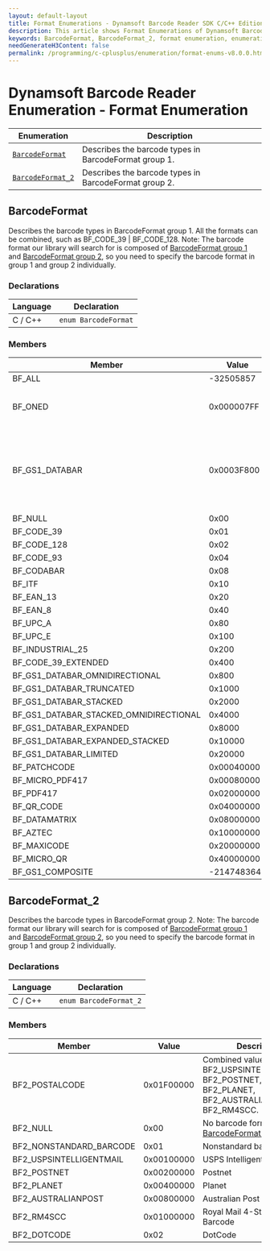 ```yaml
---
layout: default-layout
title: Format Enumerations - Dynamsoft Barcode Reader SDK C/C++ Edition
description: This article shows Format Enumerations of Dynamsoft Barcode Reader v8.0.0.
keywords: BarcodeFormat, BarcodeFormat_2, format enumeration, enumeration
needGenerateH3Content: false
permalink: /programming/c-cplusplus/enumeration/format-enums-v8.0.0.html
---
```



# Dynamsoft Barcode Reader Enumeration - Format Enumeration

  | Enumeration | Description |
  |-------------|-------------|
  | [`BarcodeFormat`](#barcodeformat) | Describes the barcode types in BarcodeFormat group 1. |
  | [`BarcodeFormat_2`](#barcodeformat_2) | Describes the barcode types in BarcodeFormat group 2. |
  
## BarcodeFormat

Describes the barcode types in BarcodeFormat group 1. All the formats can be combined, such as BF_CODE_39 | BF_CODE_128. Note: The barcode format our library will search for is composed of [BarcodeFormat group 1](#barcodeformat) and [BarcodeFormat group 2](#barcodeformat_2), so you need to specify the barcode format in group 1 and group 2 individually.

### Declarations

| Language | Declaration |
| -------- | ----------- |
| C / C++ | `enum BarcodeFormat` |

### Members

| Member | Value | Description |
| --------------------------  | ----- | ----------- |
| BF_ALL | -32505857 | All supported formats in [BarcodeFormat group 1](#barcodeformat). |
| BF_ONED | 0x000007FF | Combined value of BF_CODABAR, BF_CODE_128, BF_CODE_39, BF_CODE_39_Extended, BF_CODE_93, BF_EAN_13, BF_EAN_8, INDUSTRIAL_25, BF_ITF, BF_UPC_A, BF_UPC_E. |
| BF_GS1_DATABAR | 0x0003F800 | Combined value of BF_GS1_DATABAR_OMNIDIRECTIONAL, BF_GS1_DATABAR_TRUNCATED, BF_GS1_DATABAR_STACKED, BF_GS1_DATABAR_STACKED_OMNIDIRECTIONAL, BF_GS1_DATABAR_EXPANDED, BF_GS1_DATABAR_EXPANDED_STACKED, BF_GS1_DATABAR_LIMITED. | 
| BF_NULL | 0x00 | No barcode format in [BarcodeFormat group 1](#barcodeformat). |
| BF_CODE_39 | 0x01 | Code 39 |
| BF_CODE_128 | 0x02 | Code 128 |
| BF_CODE_93 | 0x04 | Code 93 |
| BF_CODABAR | 0x08 | Codabar |
| BF_ITF  | 0x10 | ITF |
| BF_EAN_13 | 0x20 | EAN-13 |
| BF_EAN_8 | 0x40 | EAN-8 |
| BF_UPC_A | 0x80 | UPC-A |
| BF_UPC_E | 0x100 | UPC-E |
| BF_INDUSTRIAL_25 | 0x200 | Industrial 2 of 5 |
| BF_CODE_39_EXTENDED | 0x400 | Code 39 Extended |
| BF_GS1_DATABAR_OMNIDIRECTIONAL | 0x800 | GS1 Databar Omnidirectional |
| BF_GS1_DATABAR_TRUNCATED | 0x1000 | GS1 Databar Truncated |
| BF_GS1_DATABAR_STACKED | 0x2000 | GS1 Databar Stacked |
| BF_GS1_DATABAR_STACKED_OMNIDIRECTIONAL | 0x4000 | GS1 Databar Stacked Omnidirectional |
| BF_GS1_DATABAR_EXPANDED | 0x8000 | GS1 Databar Expanded |
| BF_GS1_DATABAR_EXPANDED_STACKED | 0x10000 | GS1 Databar Expaned Stacked |
| BF_GS1_DATABAR_LIMITED | 0x20000 | GS1 Databar Limited |
| BF_PATCHCODE | 0x00040000 | Patch code |
| BF_MICRO_PDF417 | 0x00080000 | Micro PDF417 |
| BF_PDF417 | 0x02000000 | PDF417 |
| BF_QR_CODE | 0x04000000 | QRCode |
| BF_DATAMATRIX | 0x08000000 | DataMatrix |
| BF_AZTEC | 0x10000000 | AZTEC |
| BF_MAXICODE | 0x20000000 | MAXICODE |
| BF_MICRO_QR | 0x40000000 | Micro QR Code |
| BF_GS1_COMPOSITE | -2147483648 | GS1 Composite Code |

## BarcodeFormat_2

Describes the barcode types in BarcodeFormat group 2. Note: The barcode format our library will search for is composed of [BarcodeFormat group 1](#barcodeformat) and [BarcodeFormat group 2](#barcodeformat_2), so you need to specify the barcode format in group 1 and group 2 individually.

### Declarations

| Language | Declaration |
| -------- | ----------- |
| C / C++ | `enum BarcodeFormat_2` |

### Members

| Member | Value | Description |
| --------------------------  | ----- | ----------- |
| BF2_POSTALCODE | 0x01F00000 | Combined value of BF2_USPSINTELLIGENTMAIL, BF2_POSTNET, BF2_PLANET, BF2_AUSTRALIANPOST, BF2_RM4SCC. |
| BF2_NULL | 0x00 | No barcode format in [BarcodeFormat group 2](#barcodeformat_2). |
| BF2_NONSTANDARD_BARCODE | 0x01 | Nonstandard barcode |
| BF2_USPSINTELLIGENTMAIL | 0x00100000 | USPS Intelligent Mail |
| BF2_POSTNET | 0x00200000 | Postnet |
| BF2_PLANET | 0x00400000 | Planet |
| BF2_AUSTRALIANPOST | 0x00800000 | Australian Post |
| BF2_RM4SCC | 0x01000000 | Royal Mail 4-State Customer Barcode |
| BF2_DOTCODE | 0x02 | DotCode |
